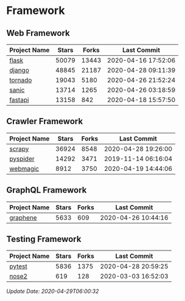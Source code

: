 # Framework

## Web Framework

| Project Name | Stars | Forks | Last Commit |
| ------------ | ----- | ----- | ----------- |
| [flask](https://github.com/pallets/flask) | 50079 | 13443 | 2020-04-16 17:52:06 |
| [django](https://github.com/django/django) | 48845 | 21187 | 2020-04-28 09:11:39 |
| [tornado](https://github.com/tornadoweb/tornado) | 19043 | 5180 | 2020-04-26 21:52:24 |
| [sanic](https://github.com/huge-success/sanic) | 13714 | 1265 | 2020-04-26 03:18:59 |
| [fastapi](https://github.com/tiangolo/fastapi) | 13158 | 842 | 2020-04-18 15:57:50 |

## Crawler Framework

| Project Name | Stars | Forks | Last Commit |
| ------------ | ----- | ----- | ----------- |
| [scrapy](https://github.com/scrapy/scrapy) | 36924 | 8548 | 2020-04-28 19:26:00 |
| [pyspider](https://github.com/binux/pyspider) | 14292 | 3471 | 2019-11-14 06:16:04 |
| [webmagic](https://github.com/code4craft/webmagic) | 8912 | 3750 | 2020-04-19 14:44:06 |

## GraphQL Framework

| Project Name | Stars | Forks | Last Commit |
| ------------ | ----- | ----- | ----------- |
| [graphene](https://github.com/graphql-python/graphene) | 5633 | 609 | 2020-04-26 10:44:16 |

## Testing Framework

| Project Name | Stars | Forks | Last Commit |
| ------------ | ----- | ----- | ----------- |
| [pytest](https://github.com/pytest-dev/pytest) | 5836 | 1375 | 2020-04-28 20:59:25 |
| [nose2](https://github.com/nose-devs/nose2) | 619 | 128 | 2020-03-03 16:52:03 |

*Update Date: 2020-04-29T06:00:32*